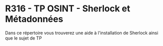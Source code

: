 # R316 - TP OSINT - Sherlock et Métadonnées
Dans ce répertoire vous trouverez une aide à l'installation de Sherlock ainsi que le sujet de TP

